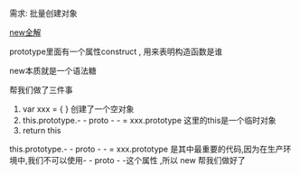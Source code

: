 需求: 批量创建对象

[new全解](https://zhuanlan.zhihu.com/p/23987456)

prototype里面有一个属性construct , 用来表明构造函数是谁



new本质就是一个语法糖

帮我们做了三件事

1. var xxx = { }     创建了一个空对象
2. this.prototype.- - proto - - = xxx.prototype   这里的this是一个临时对象
3. return this



this.prototype.- - proto - - = xxx.prototype 是其中最重要的代码,因为在生产环境中,我们不可以使用- - proto - -这个属性 ,所以 new 帮我们做好了

